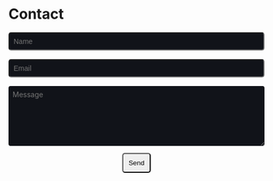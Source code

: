 # Contact

<form target="_blank" action="https://formsubmit.co/158a4083e39ad06964c9904d4c6ed0f1" method="POST">
  <div class="form-group">
    <div class="form-row">
      <input type="text" name="name" class="form-control" placeholder="Name" style="width: 100%; background-color: #111319; padding: 8px; border-radius: 5px; font-size: 1em;" required>
    </div>
    <br>
    <div class="col">
      <input type="email" name="email" class="form-control" placeholder="Email" style="width: 100%; background-color: #111319; padding: 8px; border-radius: 5px; font-size: 1em;" required>
    </div>
    <br>
    <div class="form-group">
      <textarea placeholder="Message" class="form-control" name="message" rows="6" style="width: 100%; background-color: #111319; border: 0px; border-radius: 4px; padding: 8px; font-family: inherit; color: white; font-size: 1em;" required></textarea>
    </div>
    <p></p>
    <div align="center">
      <button type="submit" class="contact-submit" style="padding: 10px; border-radius: 5px;">Send</button>
    </div>
  </div>
</form>
